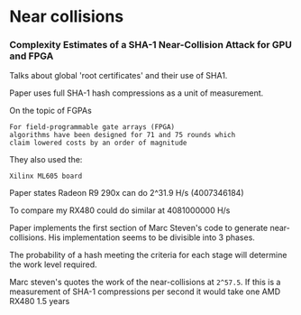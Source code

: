 # Near collisions

### Complexity Estimates of a SHA-1 Near-Collision Attack for GPU and FPGA

Talks about global 'root certificates' and their use of SHA1.

Paper uses full SHA-1 hash compressions as a unit of measurement.


On the topic of FGPAs

```
For field-programmable gate arrays (FPGA)
algorithms have been designed for 71 and 75 rounds which
claim lowered costs by an order of magnitude
```

They also used the:

```
Xilinx ML605 board
```

Paper states Radeon R9 290x can do 2^31.9 H/s (4007346184)

To compare my RX480 could do similar at 4081000000 H/s

Paper implements the first section of Marc Steven's code to generate near-collisions. His implementation seems to be divisible into 3 phases. 

The probability of a hash meeting the criteria for each stage will determine the work level required.

Marc steven's quotes the work of the near-collisions at `2^57.5`. If this is a measurement of SHA-1 compressions per second it would take one AMD RX480 1.5 years